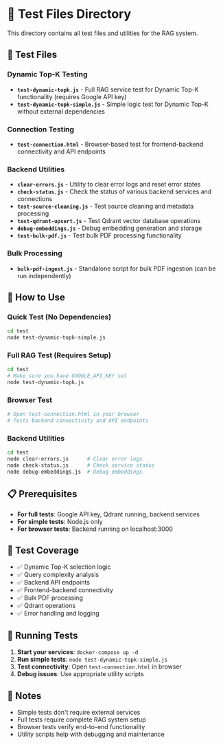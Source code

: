 # 🧪 Test Files Directory

This directory contains all test files and utilities for the RAG system.

## 📁 Test Files

### **Dynamic Top-K Testing**
- **`test-dynamic-topk.js`** - Full RAG service test for Dynamic Top-K functionality (requires Google API key)
- **`test-dynamic-topk-simple.js`** - Simple logic test for Dynamic Top-K without external dependencies

### **Connection Testing**
- **`test-connection.html`** - Browser-based test for frontend-backend connectivity and API endpoints

### **Backend Utilities**
- **`clear-errors.js`** - Utility to clear error logs and reset error states
- **`check-status.js`** - Check the status of various backend services and connections
- **`test-source-cleaning.js`** - Test source cleaning and metadata processing
- **`test-qdrant-upsert.js`** - Test Qdrant vector database operations
- **`debug-embeddings.js`** - Debug embedding generation and storage
- **`test-bulk-pdf.js`** - Test bulk PDF processing functionality

### **Bulk Processing**
- **`bulk-pdf-ingest.js`** - Standalone script for bulk PDF ingestion (can be run independently)

## 🚀 How to Use

### **Quick Test (No Dependencies)**
```bash
cd test
node test-dynamic-topk-simple.js
```

### **Full RAG Test (Requires Setup)**
```bash
cd test
# Make sure you have GOOGLE_API_KEY set
node test-dynamic-topk.js
```

### **Browser Test**
```bash
# Open test-connection.html in your browser
# Tests backend connectivity and API endpoints
```

### **Backend Utilities**
```bash
cd test
node clear-errors.js      # Clear error logs
node check-status.js      # Check service status
node debug-embeddings.js  # Debug embeddings
```

## 📋 Prerequisites

- **For full tests**: Google API key, Qdrant running, backend services
- **For simple tests**: Node.js only
- **For browser tests**: Backend running on localhost:3000

## 🎯 Test Coverage

- ✅ Dynamic Top-K selection logic
- ✅ Query complexity analysis
- ✅ Backend API endpoints
- ✅ Frontend-backend connectivity
- ✅ Bulk PDF processing
- ✅ Qdrant operations
- ✅ Error handling and logging

## 🔧 Running Tests

1. **Start your services**: `docker-compose up -d`
2. **Run simple tests**: `node test-dynamic-topk-simple.js`
3. **Test connectivity**: Open `test-connection.html` in browser
4. **Debug issues**: Use appropriate utility scripts

## 📝 Notes

- Simple tests don't require external services
- Full tests require complete RAG system setup
- Browser tests verify end-to-end functionality
- Utility scripts help with debugging and maintenance

